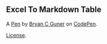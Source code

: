 Excel To Markdown Table
-----------------------


A [Pen](https://codepen.io/bgoonz/pen/JjNaPpL) by [Bryan C Guner](https://codepen.io/bgoonz) on [CodePen](https://codepen.io).

[License](https://codepen.io/bgoonz/pen/JjNaPpL/license).